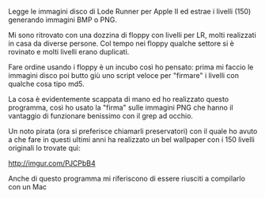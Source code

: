 Legge le immagini disco di Lode Runner per Apple II ed estrae
i livelli (150) generando immagini BMP o PNG.

Mi sono ritrovato con una dozzina di floppy con livelli per LR,
molti realizzati in casa da diverse persone. Col tempo nei floppy
qualche settore si è rovinato e molti livelli erano duplicati.

Fare ordine usando i floppy è un incubo così ho pensato: prima
mi faccio le immagini disco poi butto giù uno script veloce per
"firmare" i livelli con qualche cosa tipo md5.

La cosa è evidentemente scappata di mano ed ho realizzato questo
programma, così ho usato la "firma" sulle immagini PNG che hanno
il vantaggio di funzionare benissimo con il grep ad occhio.

Un noto pirata (ora si preferisce chiamarli preservatori) con il
quale ho avuto a che fare in questi ultimi anni ha realizzato
un bel wallpaper con i 150 livelli originali lo trovate quì:

http://imgur.com/PJCPbB4

Anche di questo programma mi riferiscono di essere riusciti a
compilarlo con un Mac
